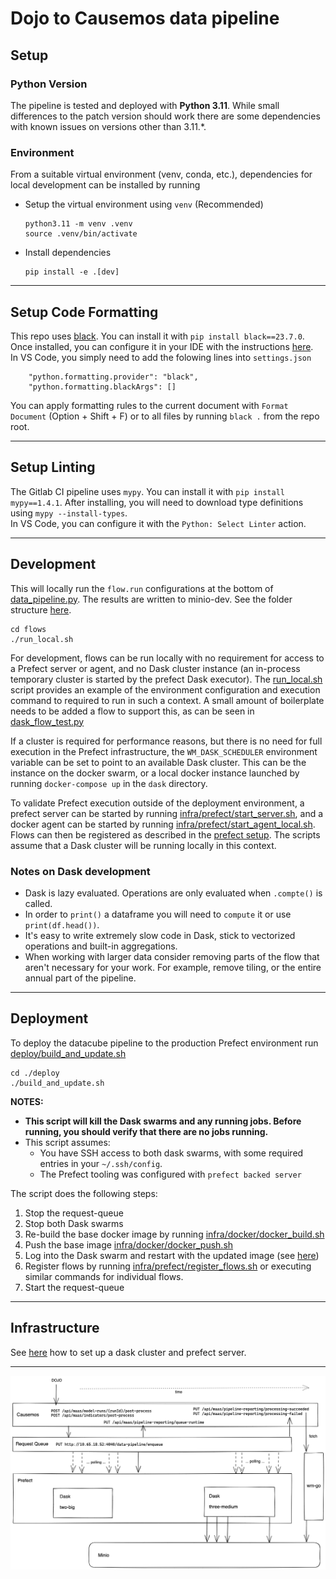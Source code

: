 # Dojo to Causemos data pipeline

## Setup
### Python Version
The pipeline is tested and deployed with **Python 3.11**. While small differences to the patch version should work there are some dependencies with known issues on versions other than 3.11.*. 

### Environment
From a suitable virtual environment (venv, conda, etc.), dependencies for local development can be installed by running

- Setup the virtual environment using `venv` (Recommended)
  ```
  python3.11 -m venv .venv
  source .venv/bin/activate
  ```

- Install dependencies
  ```
  pip install -e .[dev]
  ```
---

## Setup Code Formatting

This repo uses [black](https://black.readthedocs.io/en/stable/index.html). You can install it with `pip install black==23.7.0`. Once installed, you can configure it in your IDE with the instructions [here](https://black.readthedocs.io/en/stable/integrations/editors.html).  
In VS Code, you simply need to add the folowing lines into `settings.json`
```
    "python.formatting.provider": "black",
    "python.formatting.blackArgs": []
```

You can apply formatting rules to the current document with `Format Document` (Option + Shift + F) or to all files by running `black .` from the repo root.

---

## Setup Linting

The Gitlab CI pipeline uses `mypy`. You can install it with `pip install mypy==1.4.1`.
After installing, you will need to download type definitions using `mypy --install-types`.  
In VS Code, you can configure it with the `Python: Select Linter` action.  

---

## Development
This will locally run the `flow.run` configurations at the bottom of [data_pipeline.py](./flows/data_pipeline.py). The results are written to minio-dev. See the folder structure [here](./doc/minio-folder-structure.md).
```
cd flows
./run_local.sh
```

For development, flows can be run locally with no requirement for access to a Prefect server or agent, and no Dask cluster instance (an in-process temporary cluster is started by the prefect Dask executor).  The [run_local.sh](./flows/run_local.sh) script provides an example of the environment configuration and execution command to required to run in such a context.  A small amount of boilerplate needs to be added a flow to support this, as can be seen in [dask_flow_test.py](./flows/dask_flow_test.py)

If a cluster is required for performance reasons, but there is no need for full execution in the Prefect infrastructure, the `WM_DASK_SCHEDULER` environment variable can be set to point to an available Dask cluster.  This can be the instance on the docker swarm, or a local docker instance launched by running `docker-compose up` in the `dask` directory.

To validate Prefect execution outside of the deployment environment, a prefect server can be started by running [infra/prefect/start_server.sh](./infra/prefect/start_server.sh), and a docker agent can be started by running [infra/prefect/start_agent_local.sh](./infra/prefect/start_agent_local.sh).  Flows can then be registered as described in the [prefect setup](./infra/prefect/setup.md).  The scripts assume that a Dask cluster will be running locally in this context.

### Notes on Dask development
- Dask is lazy evaluated. Operations are only evaluated when `.compte()` is called.
- In order to `print()` a dataframe you will need to `compute` it or use `print(df.head())`.
- It's easy to write extremely slow code in Dask, stick to vectorized operations and built-in aggregations.
- When working with larger data consider removing parts of the flow that aren't necessary for your work. For example, remove tiling, or the entire annual part of the pipeline. 
---

## Deployment

To deploy the datacube pipeline to the production Prefect environment run [deploy/build_and_update.sh](./deploy/build_and_update.sh)
```
cd ./deploy
./build_and_update.sh
```
**NOTES:**
- **This script will kill the Dask swarms and any running jobs. Before running, you should verify that there are no jobs running.**
- This script assumes:
  - You have SSH access to both dask swarms, with some required entries in your `~/.ssh/config`.
  - The Prefect tooling was configured with `prefect backed server` 

The script does the following steps:

1. Stop the request-queue
1. Stop both Dask swarms
1. Re-build the base docker image by running [infra/docker/docker_build.sh](./infra/docker/docker_build.sh)
1. Push the base image [infra/docker/docker_push.sh](./infra/docker/docker_push.sh)
1. Log into the Dask swarm and restart with the updated image (see [here](./infra/dask/setup.md))
1. Register flows by running [infra/prefect/register_flows.sh](./infra/prefect/register_flows.sh) or executing similar commands for individual flows.
1. Start the request-queue

---

## Infrastructure

See [here](./infra/README.md) how to set up a dask cluster and prefect server.

---

![](./doc/remaasta-flow.png)
